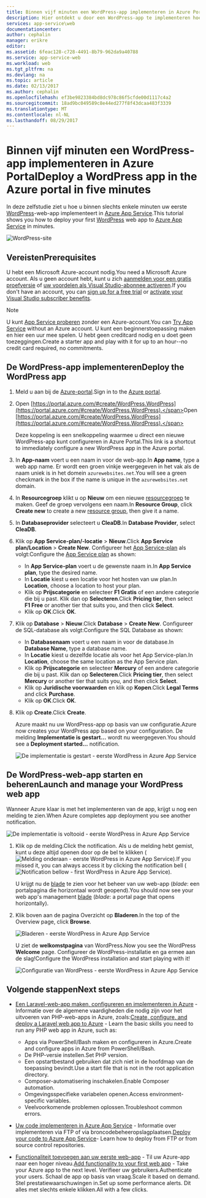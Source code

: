 ```yaml
---
title: Binnen vijf minuten een WordPress-app implementeren in Azure Portal | Microsoft Docs
description: Hier ontdekt u door een WordPress-app te implementeren hoe eenvoudig het is om web-apps in App Service uit te voeren. U kunt direct de resultaten bekijken.
services: app-service\web
documentationcenter: 
author: cephalin
manager: erikre
editor: 
ms.assetid: 6feac128-c728-4491-8b79-962da9a40788
ms.service: app-service-web
ms.workload: web
ms.tgt_pltfrm: na
ms.devlang: na
ms.topic: article
ms.date: 02/13/2017
ms.author: cephalin
ms.openlocfilehash: ef3be9823384bd8dc978c86f5cfde00d1117c4a2
ms.sourcegitcommit: 18ad9bc049589c8e44ed277f8f43dcaa483f3339
ms.translationtype: MT
ms.contentlocale: nl-NL
ms.lasthandoff: 08/29/2017
---
```

# <a name="deploy-a-wordpress-app-in-the-azure-portal-in-five-minutes"></a><span data-ttu-id="adfc7-104">Binnen vijf minuten een WordPress-app implementeren in Azure Portal</span><span class="sxs-lookup"><span data-stu-id="adfc7-104">Deploy a WordPress app in the Azure portal in five minutes</span></span>

<span data-ttu-id="adfc7-105">In deze zelfstudie ziet u hoe u binnen slechts enkele minuten uw eerste [WordPress](https://wordpress.org/)-web-app implementeert in [Azure App Service](../app-service/app-service-value-prop-what-is.md).</span><span class="sxs-lookup"><span data-stu-id="adfc7-105">This tutorial shows you how to deploy your first [WordPress](https://wordpress.org/) web app to [Azure App Service](../app-service/app-service-value-prop-what-is.md) in minutes.</span></span>

![WordPress-site](./media/app-service-web-get-started-php-portal/wpdashboard.png)

## <a name="prerequisites"></a><span data-ttu-id="adfc7-107">Vereisten</span><span class="sxs-lookup"><span data-stu-id="adfc7-107">Prerequisites</span></span>
<span data-ttu-id="adfc7-108">U hebt een Microsoft Azure-account nodig.</span><span class="sxs-lookup"><span data-stu-id="adfc7-108">You need a Microsoft Azure account.</span></span> <span data-ttu-id="adfc7-109">Als u geen account hebt, kunt u zich [aanmelden voor een gratis proefversie](https://azure.microsoft.com/pricing/free-trial/?WT.mc_id=A261C142F) of [uw voordelen als Visual Studio-abonnee activeren](https://azure.microsoft.com/pricing/member-offers/msdn-benefits-details/?WT.mc_id=A261C142F).</span><span class="sxs-lookup"><span data-stu-id="adfc7-109">If you don't have an account, you can [sign up for a free trial](https://azure.microsoft.com/pricing/free-trial/?WT.mc_id=A261C142F) or [activate your Visual Studio subscriber benefits](https://azure.microsoft.com/pricing/member-offers/msdn-benefits-details/?WT.mc_id=A261C142F).</span></span>

> [!NOTE]
> <span data-ttu-id="adfc7-110">U kunt [App Service proberen](https://azure.microsoft.com/try/app-service/) zonder een Azure-account.</span><span class="sxs-lookup"><span data-stu-id="adfc7-110">You can [Try App Service](https://azure.microsoft.com/try/app-service/) without an Azure account.</span></span> <span data-ttu-id="adfc7-111">U kunt een beginnerstoepassing maken en hier een uur mee spelen. U hebt geen creditcard nodig en u doet geen toezeggingen.</span><span class="sxs-lookup"><span data-stu-id="adfc7-111">Create a starter app and play with it for up to an hour--no credit card required, no commitments.</span></span>
> 
> 

## <a name="deploy-the-wordpress-app"></a><span data-ttu-id="adfc7-112">De WordPress-app implementeren</span><span class="sxs-lookup"><span data-stu-id="adfc7-112">Deploy the WordPress app</span></span>
1. <span data-ttu-id="adfc7-113">Meld u aan bij de [Azure-portal](https://portal.azure.com).</span><span class="sxs-lookup"><span data-stu-id="adfc7-113">Sign in to the [Azure portal](https://portal.azure.com).</span></span>

2. <span data-ttu-id="adfc7-114">Open [https://portal.azure.com/#create/WordPress.WordPress](https://portal.azure.com/#create/WordPress.WordPress).</span><span class="sxs-lookup"><span data-stu-id="adfc7-114">Open [https://portal.azure.com/#create/WordPress.WordPress](https://portal.azure.com/#create/WordPress.WordPress).</span></span>

    <span data-ttu-id="adfc7-115">Deze koppeling is een snelkoppeling waarmee u direct een nieuwe WordPress-app kunt configureren in Azure Portal.</span><span class="sxs-lookup"><span data-stu-id="adfc7-115">This link is a shortcut to immediately configure a new WordPress app in the Azure portal.</span></span>

3. <span data-ttu-id="adfc7-116">In **App-naam** voert u een naam in voor de web-app.</span><span class="sxs-lookup"><span data-stu-id="adfc7-116">In **App name**, type a web app name.</span></span> <span data-ttu-id="adfc7-117">Er wordt een groen vinkje weergegeven in het vak als de naam uniek is in het domein `azurewebsites.net`.</span><span class="sxs-lookup"><span data-stu-id="adfc7-117">You will see a green checkmark in the box if the name is unique in the `azurewebsites.net` domain.</span></span>
   
5. <span data-ttu-id="adfc7-118">In **Resourcegroep** klikt u op **Nieuw** om een nieuwe [resourcegroep](../azure-resource-manager/resource-group-overview.md) te maken. Geef de groep vervolgens een naam.</span><span class="sxs-lookup"><span data-stu-id="adfc7-118">In **Resource Group**, click **Create new** to create a new [resource group](../azure-resource-manager/resource-group-overview.md), then give it a name.</span></span>

6. <span data-ttu-id="adfc7-119">In **Databaseprovider** selecteert u **CleaDB**.</span><span class="sxs-lookup"><span data-stu-id="adfc7-119">In **Database Provider**, select **CleaDB**.</span></span>

7. <span data-ttu-id="adfc7-120">Klik op **App Service-plan/-locatie** > **Nieuw**.</span><span class="sxs-lookup"><span data-stu-id="adfc7-120">Click **App Service plan/Location** > **Create New**.</span></span> <span data-ttu-id="adfc7-121">Configureer het [App Service-plan](../app-service/azure-web-sites-web-hosting-plans-in-depth-overview.md) als volgt:</span><span class="sxs-lookup"><span data-stu-id="adfc7-121">Configure the [App Service plan](../app-service/azure-web-sites-web-hosting-plans-in-depth-overview.md) as shown:</span></span>

    - <span data-ttu-id="adfc7-122">In **App Service-plan** voert u de gewenste naam in.</span><span class="sxs-lookup"><span data-stu-id="adfc7-122">In **App Service plan**, type the desired name.</span></span>
    - <span data-ttu-id="adfc7-123">In **Locatie** kiest u een locatie voor het hosten van uw plan.</span><span class="sxs-lookup"><span data-stu-id="adfc7-123">In **Location**, choose a location to host your plan.</span></span>
    - <span data-ttu-id="adfc7-124">Klik op **Prijscategorie** en selecteer **F1 Gratis** of een andere categorie die bij u past. Klik dan op **Selecteren**.</span><span class="sxs-lookup"><span data-stu-id="adfc7-124">Click **Pricing tier**, then select **F1 Free** or another tier that suits you, and then click **Select**.</span></span>
    - <span data-ttu-id="adfc7-125">Klik op **OK**.</span><span class="sxs-lookup"><span data-stu-id="adfc7-125">Click **OK**.</span></span>

8. <span data-ttu-id="adfc7-126">Klik op **Database** > **Nieuw**.</span><span class="sxs-lookup"><span data-stu-id="adfc7-126">Click **Database** > **Create New**.</span></span> <span data-ttu-id="adfc7-127">Configureer de SQL-database als volgt:</span><span class="sxs-lookup"><span data-stu-id="adfc7-127">Configure the SQL Database as shown:</span></span>

    - <span data-ttu-id="adfc7-128">In **Databasenaam** voert u een naam in voor de database.</span><span class="sxs-lookup"><span data-stu-id="adfc7-128">In **Database Name**, type a database name.</span></span> 
    - <span data-ttu-id="adfc7-129">In **Locatie** kiest u dezelfde locatie als voor het App Service-plan.</span><span class="sxs-lookup"><span data-stu-id="adfc7-129">In **Location**, choose the same location as the App Service plan.</span></span>
    - <span data-ttu-id="adfc7-130">Klik op **Prijscategorie** en selecteer **Mercury** of een andere categorie die bij u past. Klik dan op **Selecteren**.</span><span class="sxs-lookup"><span data-stu-id="adfc7-130">Click **Pricing tier**, then select **Mercury** or another tier that suits you, and then click **Select**.</span></span>
    - <span data-ttu-id="adfc7-131">Klik op **Juridische voorwaarden** en klik op **Kopen**.</span><span class="sxs-lookup"><span data-stu-id="adfc7-131">Click **Legal Terms** and click **Purchase**.</span></span>
    - <span data-ttu-id="adfc7-132">Klik op **OK**.</span><span class="sxs-lookup"><span data-stu-id="adfc7-132">Click **OK**.</span></span>

9. <span data-ttu-id="adfc7-133">Klik op **Create**.</span><span class="sxs-lookup"><span data-stu-id="adfc7-133">Click **Create**.</span></span>

    <span data-ttu-id="adfc7-134">Azure maakt nu uw WordPress-app op basis van uw configuratie.</span><span class="sxs-lookup"><span data-stu-id="adfc7-134">Azure now creates your WordPress app based on your configuration.</span></span> <span data-ttu-id="adfc7-135">De melding **Implementatie is gestart...** wordt nu weergegeven.</span><span class="sxs-lookup"><span data-stu-id="adfc7-135">You should see a **Deployment started...** notification.</span></span>

    ![De implementatie is gestart - eerste WordPress in Azure App Service](./media/app-service-web-get-started-php-portal/deployment-started.png)
   
## <a name="launch-and-manage-your-wordpress-web-app"></a><span data-ttu-id="adfc7-137">De WordPress-web-app starten en beheren</span><span class="sxs-lookup"><span data-stu-id="adfc7-137">Launch and manage your WordPress web app</span></span>

<span data-ttu-id="adfc7-138">Wanneer Azure klaar is met het implementeren van de app, krijgt u nog een melding te zien.</span><span class="sxs-lookup"><span data-stu-id="adfc7-138">When Azure completes app deployment you see another notification.</span></span>

![De implementatie is voltooid - eerste WordPress in Azure App Service](./media/app-service-web-get-started-php-portal/deployment-succeeded.png)

1. <span data-ttu-id="adfc7-140">Klik op de melding.</span><span class="sxs-lookup"><span data-stu-id="adfc7-140">Click the notification.</span></span> <span data-ttu-id="adfc7-141">Als u de melding hebt gemist, kunt u deze altijd openen door op de bel te klikken (![Melding onderaan - eerste WordPress in Azure App Service](./media/app-service-web-get-started-dotnet-portal/notification.png)).</span><span class="sxs-lookup"><span data-stu-id="adfc7-141">If you missed it, you can always access it by clicking the notification bell (![Notification bellow - first WordPress in Azure App Service](./media/app-service-web-get-started-dotnet-portal/notification.png)).</span></span>

    <span data-ttu-id="adfc7-142">U krijgt nu de [blade](../azure-resource-manager/resource-group-portal.md#manage-resources) te zien voor het beheer van uw web-app (*blade*: een portalpagina die horizontaal wordt geopend).</span><span class="sxs-lookup"><span data-stu-id="adfc7-142">You should now see your web app's management [blade](../azure-resource-manager/resource-group-portal.md#manage-resources) (*blade*: a portal page that opens horizontally).</span></span>

3. <span data-ttu-id="adfc7-143">Klik boven aan de pagina Overzicht op **Bladeren**.</span><span class="sxs-lookup"><span data-stu-id="adfc7-143">In the top of the Overview page, click **Browse**.</span></span>
   
    ![Bladeren - eerste WordPress in Azure App Service](./media/app-service-web-get-started-php-portal/browse.png)

    <span data-ttu-id="adfc7-145">U ziet de **welkomstpagina** van WordPress.</span><span class="sxs-lookup"><span data-stu-id="adfc7-145">Now you see the WordPress **Welcome** page.</span></span> <span data-ttu-id="adfc7-146">Configureer de WordPress-installatie en ga ermee aan de slag!</span><span class="sxs-lookup"><span data-stu-id="adfc7-146">Configure the WordPress installation and start playing with it!</span></span>

    ![Configuratie van WordPress - eerste WordPress in Azure App Service](./media/app-service-web-get-started-php-portal/wordpress-config.png)
    
## <a name="next-steps"></a><span data-ttu-id="adfc7-148">Volgende stappen</span><span class="sxs-lookup"><span data-stu-id="adfc7-148">Next steps</span></span>
* <span data-ttu-id="adfc7-149">[Een Laravel-web-app maken, configureren en implementeren in Azure](app-service-web-php-get-started.md) - Informatie over de algemene vaardigheden die nodig zijn voor het uitvoeren van PHP-web-apps in Azure, zoals:</span><span class="sxs-lookup"><span data-stu-id="adfc7-149">[Create, configure, and deploy a Laravel web app to Azure](app-service-web-php-get-started.md) - Learn the basic skills you need to run any PHP web app in Azure, such as:</span></span>

    * <span data-ttu-id="adfc7-150">Apps via PowerShell/Bash maken en configureren in Azure.</span><span class="sxs-lookup"><span data-stu-id="adfc7-150">Create and configure apps in Azure from PowerShell/Bash.</span></span>
    * <span data-ttu-id="adfc7-151">De PHP-versie instellen.</span><span class="sxs-lookup"><span data-stu-id="adfc7-151">Set PHP version.</span></span>
    * <span data-ttu-id="adfc7-152">Een opstartbestand gebruiken dat zich niet in de hoofdmap van de toepassing bevindt.</span><span class="sxs-lookup"><span data-stu-id="adfc7-152">Use a start file that is not in the root application directory.</span></span>
    * <span data-ttu-id="adfc7-153">Composer-automatisering inschakelen.</span><span class="sxs-lookup"><span data-stu-id="adfc7-153">Enable Composer automation.</span></span>
    * <span data-ttu-id="adfc7-154">Omgevingsspecifieke variabelen openen.</span><span class="sxs-lookup"><span data-stu-id="adfc7-154">Access environment-specific variables.</span></span>
    * <span data-ttu-id="adfc7-155">Veelvoorkomende problemen oplossen.</span><span class="sxs-lookup"><span data-stu-id="adfc7-155">Troubleshoot common errors.</span></span>

* <span data-ttu-id="adfc7-156">[Uw code implementeren in Azure App Service](web-sites-deploy.md) - Informatie over implementeren via FTP of via broncodebeheeropslagplaatsen.</span><span class="sxs-lookup"><span data-stu-id="adfc7-156">[Deploy your code to Azure App Service](web-sites-deploy.md)- Learn how to deploy from FTP or from source control repositories.</span></span>
* <span data-ttu-id="adfc7-157">[Functionaliteit toevoegen aan uw eerste web-app](app-service-web-get-started-2.md) - Til uw Azure-app naar een hoger niveau.</span><span class="sxs-lookup"><span data-stu-id="adfc7-157">[Add functionality to your first web app](app-service-web-get-started-2.md) - Take your Azure app to the next level.</span></span> <span data-ttu-id="adfc7-158">Verifieer uw gebruikers.</span><span class="sxs-lookup"><span data-stu-id="adfc7-158">Authenticate your users.</span></span> <span data-ttu-id="adfc7-159">Schaal de app op basis van vraag.</span><span class="sxs-lookup"><span data-stu-id="adfc7-159">Scale it based on demand.</span></span> <span data-ttu-id="adfc7-160">Stel prestatiewaarschuwingen in.</span><span class="sxs-lookup"><span data-stu-id="adfc7-160">Set up some performance alerts.</span></span> <span data-ttu-id="adfc7-161">Dit alles met slechts enkele klikken.</span><span class="sxs-lookup"><span data-stu-id="adfc7-161">All with a few clicks.</span></span>
